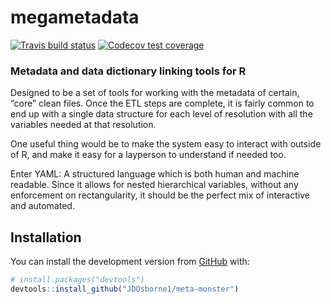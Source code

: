
<!-- README.md is generated from README.Rmd. Please edit that file -->

# megametadata

<!-- badges: start -->

[![Travis build
status](https://travis-ci.com/JDOsborne1/meta-monster.svg?branch=master)](https://travis-ci.com/JDOsborne1/meta-monster)
[![Codecov test
coverage](https://codecov.io/gh/JDOsborne1/meta-monster/branch/master/graph/badge.svg)](https://codecov.io/gh/JDOsborne1/meta-monster?branch=master)
<!-- badges: end -->

### Metadata and data dictionary linking tools for R

Designed to be a set of tools for working with the metadata of certain,
“core” clean files. Once the ETL steps are complete, it is fairly
common to end up with a single data structure for each level of
resolution with all the variables needed at that resolution.

One useful thing would be to make the system easy to interact with
outside of R, and make it easy for a layperson to understand if needed
too.

Enter YAML: A structured language which is both human and machine
readable. Since it allows for nested hierarchical variables, without any
enforcement on rectangularity, it should be the perfect mix of
interactive and automated.

## Installation

You can install the development version from
[GitHub](https://github.com/) with:

``` r
# install.packages("devtools")
devtools::install_github("JDOsborne1/meta-monster")
```
